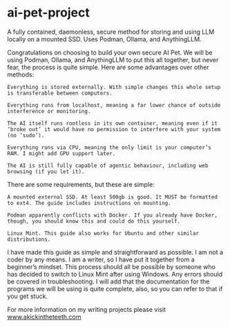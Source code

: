 # ai-pet-project
A fully contained, daemonless, secure method for storing and using LLM locally on a mounted SSD. Uses Podman, Ollama, and AnythingLLM.


Congratulations on choosing to build your own secure AI Pet. We will be using Podman, Ollama, and AnythingLLM to put this all together, but never fear, the process is quite simple. Here are some advantages over other methods:

    Everything is stored externally. With simple changes this whole setup is transferable between computers.

    Everything runs from localhost, meaning a far lower chance of outside interference or monitoring.

    The AI itself runs rootless in its own container, meaning even if it ‘broke out’ it would have no permission to interfere with your system (no ‘sudo’).

    Everything runs via CPU, meaning the only limit is your computer’s RAM. I might add GPU support later.

    The AI is still fully capable of agentic behaviour, including web browsing (if you let it).



There are some requirements, but these are simple:

    A mounted external SSD. At least 500gb is good. It MUST be formatted to ext4. The guide includes instructions on mounting.

    Podman apparently conflicts with Docker. If you already have Docker, though, you should know this and could do this yourself.

    Linux Mint. This guide also works for Ubuntu and other similar distributions.



I have made this guide as simple and straightforward as possible. I am not a coder by any means. I am a writer, so I have put it together from a beginner’s mindset. This process should all be possible by someone who has decided to switch to Linux Mint after using Windows. Any errors should be covered in troubleshooting. I will add that the documentation for the programs we will be using is quite complete, also, so you can refer to that if you get stuck. 




For more information on my writing projects please visit www.akickintheteeth.com
